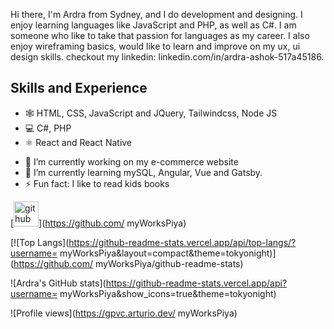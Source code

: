 

 Hi there, I'm Ardra from Sydney, and I do development and designing. I enjoy learning languages like JavaScript and PHP, as well as C#. I am someone who like to take that passion for languages as my career. I also enjoy wireframing basics, would like to learn and improve on my ux, ui design skills.  checkout my linkedin: linkedin.com/in/ardra-ashok-517a45186. 

## Skills and Experience
* 🕸 HTML, CSS, JavaScript and JQuery, Tailwindcss, Node JS
* 💻 C#, PHP
* ⚛ React and React Native


- 🔭 I’m currently working on my e-commerce website
- 🌱 I’m currently learning mySQL, Angular, Vue and Gatsby.
- ⚡ Fun fact: I like to read kids books 
      


[<img src='https://cdn.jsdelivr.net/npm/simple-icons@3.0.1/icons/github.svg' alt='github' height='40'>](https://github.com/
myWorksPiya)  


[![Top Langs](https://github-readme-stats.vercel.app/api/top-langs/?username=
myWorksPiya&layout=compact&theme=tokyonight)](https://github.com/
myWorksPiya/github-readme-stats)

![Ardra's GitHub stats](https://github-readme-stats.vercel.app/api?username=
myWorksPiya&show_icons=true&theme=tokyonight)

![Profile views](https://gpvc.arturio.dev/
myWorksPiya)  

